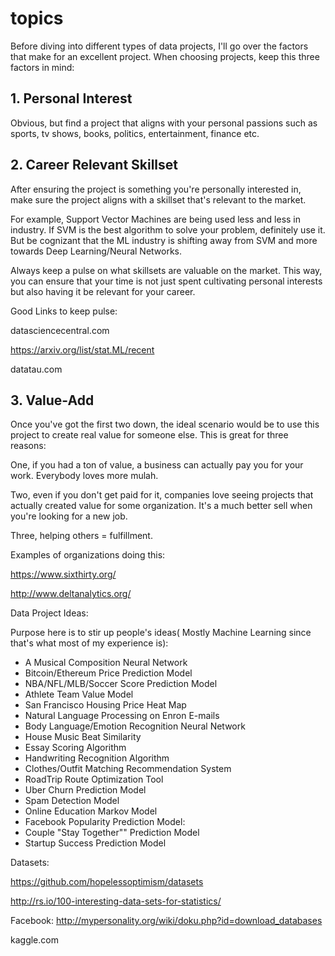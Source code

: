 # topics
Before diving into different types of data projects, I'll go over the factors that make for an excellent project. When choosing projects, keep this three factors in mind:

## 1. Personal Interest
Obvious, but find a project that aligns with your personal passions such as sports, tv shows, books, politics, entertainment, finance etc.

## 2. Career Relevant Skillset 
After ensuring the project is something you're personally interested in, make sure the project aligns with a skillset that's relevant to the market. 

For example, Support Vector Machines are being used less and less in industry. If SVM is the best algorithm to solve your problem, definitely use it. But be cognizant that the ML industry is shifting away from SVM and more towards Deep Learning/Neural Networks.

Always keep a pulse on what skillsets are valuable on the market. This way, you can ensure that your time is not just spent cultivating personal interests but also having it be relevant for your career.

Good Links to keep pulse:

datasciencecentral.com

https://arxiv.org/list/stat.ML/recent

datatau.com


## 3. Value-Add
Once you've got the first two down, the ideal scenario would be to use this project to create real value for someone else. This is great for three reasons:

One, if you had a ton of value, a business can actually pay you for your work. Everybody loves more mulah.

Two, even if you don't get paid for it, companies love seeing projects that actually created value for some organization. It's a much better sell when you're looking for a new job.

Three, helping others = fulfillment.

Examples of organizations doing this:

https://www.sixthirty.org/

http://www.deltanalytics.org/


Data Project Ideas:

Purpose here is to stir up people's ideas( Mostly Machine Learning since that's what most of my experience is):

- A Musical Composition Neural Network 
- Bitcoin/Ethereum Price Prediction Model
- NBA/NFL/MLB/Soccer Score Prediction Model
- Athlete Team Value Model
- San Francisco Housing Price Heat Map
- Natural Language Processing on Enron E-mails
- Body Language/Emotion Recognition Neural Network
- House Music Beat Similarity 
- Essay Scoring Algorithm
- Handwriting Recognition Algorithm
- Clothes/Outfit Matching Recommendation System
- RoadTrip Route Optimization Tool
- Uber Churn Prediction Model
- Spam Detection Model
- Online Education Markov Model
- Facebook Popularity Prediction Model: 
- Couple "Stay Together"" Prediction Model
- Startup Success Prediction Model

Datasets:

https://github.com/hopelessoptimism/datasets

http://rs.io/100-interesting-data-sets-for-statistics/

Facebook: http://mypersonality.org/wiki/doku.php?id=download_databases

kaggle.com


